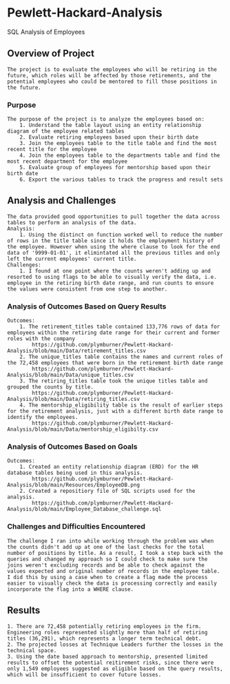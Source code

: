 # Pewlett-Hackard-Analysis
SQL Analysis of Employees

## Overview of Project
    The project is to evaluate the employees who will be retiring in the future, which roles will be affected by those retirements, and the potential employees who could be mentored to fill those positions in the future. 

### Purpose
    The purpose of the project is to analyze the employees based on:
        1. Understand the table layout using an entity relationship diagram of the employee related tables
        2. Evaluate retiring employees based upon their birth date 
        3. Join the employees table to the title table and find the most recent title for the employee
        4. Join the employees table to the departments table and find the most recent department for the employee
        5. Evaluate group of employees for mentorship based upon their birth date
        6. Export the various tables to track the progress and result sets

## Analysis and Challenges
    The data provided good opportunities to pull together the data across tables to perform an analysis of the data.
    Analysis:
        1. Using the distinct on function worked well to reduce the number of rows in the title table since it holds the employment history of the employee. However when using the where clause to look for the end data of '9999-01-01', it elimintated all the previous titles and only left the current employees' current title.
    Challenges:
        1. I found at one point where the counts weren't adding up and resorted to using flags to be able to visually verify the data, i.e. employee in the retiring birth date range, and run counts to ensure the values were consistent from one step to another.

### Analysis of Outcomes Based on Query Results
    Outcomes:
        1. The retirement_titles table contained 133,776 rows of data for employees within the retiring date range for their current and former roles with the company
            https://github.com/plymburner/Pewlett-Hackard-Analysis/blob/main/Data/retirement_titles.csv
        2. The unique_titles table contains the names and current roles of the 72,458 employees that were born in the retirement birth date range
            https://github.com/plymburner/Pewlett-Hackard-Analysis/blob/main/Data/unique_titles.csv
        3. The retiring_titles table took the unique titles table and grouped the counts by title.
            https://github.com/plymburner/Pewlett-Hackard-Analysis/blob/main/Data/retiring_titles.csv
        4. The mentorship_eligibility table is the result of earlier steps for the retirement analysis, just with a different birth date range to identify the employees.
            https://github.com/plymburner/Pewlett-Hackard-Analysis/blob/main/Data/mentorship_eligibilty.csv

### Analysis of Outcomes Based on Goals
    Outcomes:
        1. Created an entity relationship diagram (ERD) for the HR database tables being used in this analysis.
            https://github.com/plymburner/Pewlett-Hackard-Analysis/blob/main/Resources/EmployeeDB.png
        2. Created a repositiory file of SQL scripts used for the analysis.
            https://github.com/plymburner/Pewlett-Hackard-Analysis/blob/main/Employee_Database_challenge.sql


### Challenges and Difficulties Encountered
    The challenge I ran into while working through the problem was when the counts didn't add up at one of the last checks for the total number of positions by title. As a result, I took a step back with the queries and changed my approach so I could check to make sure the joins weren't excluding records and be able to check against the values expected and original number of records in the employee table. I did this by using a case when to create a flag made the process easier to visually check the data is processing correctly and easily incorporate the flag into a WHERE clause.

## Results
    1. There are 72,458 potentially retiring employees in the firm. Engineering roles represented slightly more than half of retiring titles (36,291), which represents a longer term technical debt.
    2. The projected losses at Technique Leaders further the losses in the technical space.
    3. Using the date based approach to mentorship, presented limited results to offset the potential reitirement risks, since there were only 1,549 employees suggested as eligible based on the query results, which will be insufficient to cover future losses.